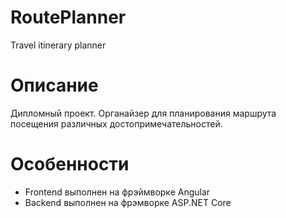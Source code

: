 # RoutePlanner
Travel itinerary planner

# Описание
Дипломный проект. Органайзер для планирования маршрута посещения различных достопримечательностей.

# Особенности
+ Frontend выполнен на фрэймворке Angular
+ Backend выполнен на фрэмворке ASP.NET Core
